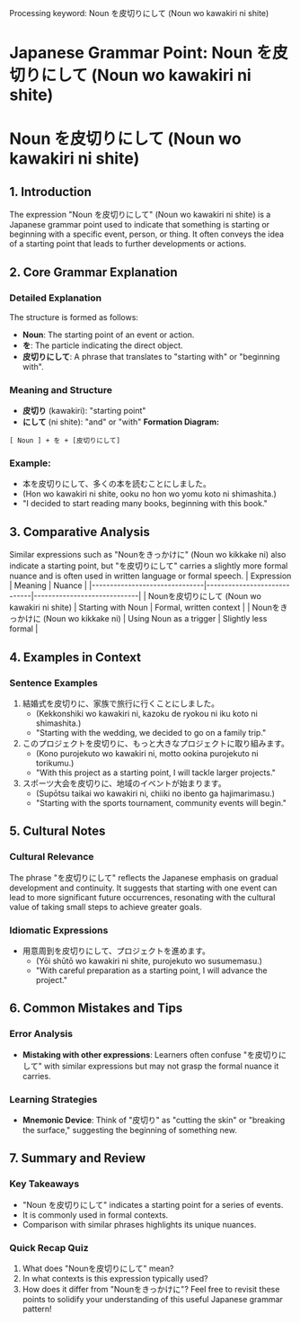 Processing keyword: Noun を皮切りにして (Noun wo kawakiri ni shite)
# Japanese Grammar Point: Noun を皮切りにして (Noun wo kawakiri ni shite)
# Noun を皮切りにして (Noun wo kawakiri ni shite)
## 1. Introduction
The expression "Noun を皮切りにして" (Noun wo kawakiri ni shite) is a Japanese grammar point used to indicate that something is starting or beginning with a specific event, person, or thing. It often conveys the idea of a starting point that leads to further developments or actions.
## 2. Core Grammar Explanation
### Detailed Explanation
The structure is formed as follows:
- **Noun**: The starting point of an event or action.
- **を**: The particle indicating the direct object.
- **皮切りにして**: A phrase that translates to "starting with" or "beginning with".
### Meaning and Structure
- **皮切り** (kawakiri): "starting point"
- **にして** (ni shite): "and" or "with"
**Formation Diagram:**
```
[ Noun ] + を + [皮切りにして]
```
### Example:
- 本を皮切りにして、多くの本を読むことにしました。
- (Hon wo kawakiri ni shite, ooku no hon wo yomu koto ni shimashita.)
- "I decided to start reading many books, beginning with this book."
## 3. Comparative Analysis
Similar expressions such as "Nounをきっかけに" (Noun wo kikkake ni) also indicate a starting point, but "を皮切りにして" carries a slightly more formal nuance and is often used in written language or formal speech.
| Expression                   | Meaning                     | Nuance                      |
|-------------------------------|-----------------------------|-----------------------------|
| Nounを皮切りにして (Noun wo kawakiri ni shite) | Starting with Noun          | Formal, written context     |
| Nounをきっかけに (Noun wo kikkake ni)        | Using Noun as a trigger     | Slightly less formal        |
## 4. Examples in Context
### Sentence Examples
1. 結婚式を皮切りに、家族で旅行に行くことにしました。
   - (Kekkonshiki wo kawakiri ni, kazoku de ryokou ni iku koto ni shimashita.)
   - "Starting with the wedding, we decided to go on a family trip."
2. このプロジェクトを皮切りに、もっと大きなプロジェクトに取り組みます。
   - (Kono purojekuto wo kawakiri ni, motto ookina purojekuto ni torikumu.)
   - "With this project as a starting point, I will tackle larger projects."
3. スポーツ大会を皮切りに、地域のイベントが始まります。
   - (Supōtsu taikai wo kawakiri ni, chiiki no ibento ga hajimarimasu.)
   - "Starting with the sports tournament, community events will begin."
## 5. Cultural Notes
### Cultural Relevance
The phrase "を皮切りにして" reflects the Japanese emphasis on gradual development and continuity. It suggests that starting with one event can lead to more significant future occurrences, resonating with the cultural value of taking small steps to achieve greater goals.
### Idiomatic Expressions
- 用意周到を皮切りにして、プロジェクトを進めます。
  - (Yōi shūtō wo kawakiri ni shite, purojekuto wo susumemasu.)
  - "With careful preparation as a starting point, I will advance the project."
## 6. Common Mistakes and Tips
### Error Analysis
- **Mistaking with other expressions**: Learners often confuse "を皮切りにして" with similar expressions but may not grasp the formal nuance it carries.
  
### Learning Strategies
- **Mnemonic Device**: Think of "皮切り" as "cutting the skin" or "breaking the surface," suggesting the beginning of something new.
## 7. Summary and Review
### Key Takeaways
- "Noun を皮切りにして" indicates a starting point for a series of events.
- It is commonly used in formal contexts.
- Comparison with similar phrases highlights its unique nuances.
### Quick Recap Quiz
1. What does "Nounを皮切りにして" mean?
2. In what contexts is this expression typically used?
3. How does it differ from "Nounをきっかけに"?
Feel free to revisit these points to solidify your understanding of this useful Japanese grammar pattern!
